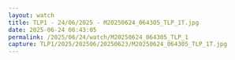 ```yaml
---
layout: watch
title: TLP1 - 24/06/2025 - M20250624_064305_TLP_1T.jpg
date: 2025-06-24 06:43:05
permalink: /2025/06/24/watch/M20250624_064305_TLP_1
capture: TLP1/2025/202506/20250623/M20250624_064305_TLP_1T.jpg
---
```


